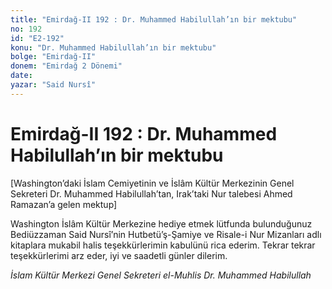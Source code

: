 ```yaml
---
title: "Emirdağ-II 192 : Dr. Muhammed Habilullah’ın bir mektubu"
no: 192
id: "E2-192"
konu: "Dr. Muhammed Habilullah’ın bir mektubu"
bolge: "Emirdağ-II"
donem: "Emirdağ 2 Dönemi"
date: 
yazar: "Said Nursî"
---
```


# Emirdağ-II 192 : Dr. Muhammed Habilullah’ın bir mektubu

<p class="takdim">[Washington’daki İslam Cemiyetinin ve İslâm Kültür Merkezinin Genel Sekreteri Dr. Muhammed Habilullah’tan, Irak’taki Nur talebesi Ahmed Ramazan’a gelen mektup]</p>

Washington İslâm Kültür Merkezine hediye etmek lütfunda bulunduğunuz Bediüzzaman Said Nursî’nin Hutbetü’ş-Şamiye ve Risale-i Nur Mizanları adlı kitaplara mukabil halis teşekkürlerimin kabulünü rica ederim. Tekrar tekrar teşekkürlerimi arz eder, iyi ve saadetli günler dilerim.

*İslam Kültür Merkezi Genel Sekreteri el-Muhlis*
*Dr. Muhammed Habilullah*
